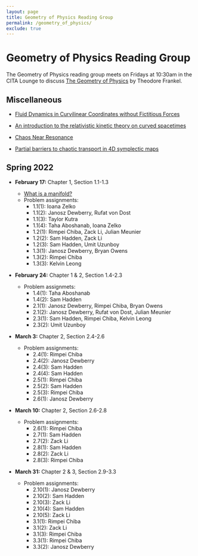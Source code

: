 ```yaml
---
layout: page
title: Geometry of Physics Reading Group
permalink: /geometry_of_physics/
exclude: true
---
```


Geometry of Physics Reading Group
=================================


The Geometry of Physics reading group meets on Fridays at 10:30am in the CITA Lounge to discuss [The Geometry of Physics][geomBook] by Theodore Frankel.

Miscellaneous
-------------

- [Fluid Dynamics in Curvilinear Coordinates without Fictitious Forces](https://ui.adsabs.harvard.edu/abs/2021Fluid...6..366C/abstract)

- [An introduction to the relativistic kinetic theory on curved spacetimes](https://link.springer.com/article/10.1007/s10714-022-02908-5)

- [Chaos Near Resonance](https://link.springer.com/book/10.1007/978-1-4612-1508-0)

 - [Partial barriers to chaotic transport in 4D symplectic maps](https://ui.adsabs.harvard.edu/abs/2023Chaos..33a3125F/abstract)

Spring 2022
-----------

- **February 17:** Chapter 1, Section 1.1-1.3
	- [What is a manifold?][manifold]
	- Problem assignments:
		- 1.1(1): Ioana Zelko
		- 1.1(2): Janosz Dewberry, Rufat von Dost
		- 1.1(3): Taylor Kutra
		- 1.1(4): Taha Aboshanab, Ioana Zelko
		- 1.2(1): Rimpei Chiba, Zack Li, Julian Meunier
		- 1.2(2): Sam Hadden, Zack Li
		- 1.2(3): Sam Hadden, Umit Uzunboy
		- 1.3(1): Janosz Dewberry, Bryan Owens
		- 1.3(2): Rimpei Chiba
		- 1.3(3): Kelvin Leong

- **February 24:** Chapter 1 & 2, Section 1.4-2.3
	- Problem assignmets:
		- 1.4(1): Taha Aboshanab
		- 1.4(2): Sam Hadden
		- 2.1(1): Janosz Dewberry, Rimpei Chiba, Bryan Owens
		- 2.1(2): Janosz Dewberry, Rufat von Dost, Julian Meunier
		- 2.3(1): Sam Hadden, Rimpei Chiba, Kelvin Leong
		- 2.3(2): Umit Uzunboy

- **March 3:** Chapter 2, Section 2.4-2.6
	- Problem assignments:
		- 2.4(1): Rimpei Chiba
		- 2.4(2): Janosz Dewberry
		- 2.4(3): Sam Hadden
		- 2.4(4): Sam Hadden
		- 2.5(1): Rimpei Chiba
		- 2.5(2): Sam Hadden
		- 2.5(3): Rimpei Chiba
		- 2.6(1): Janosz Dewberry

- **March 10:** Chapter 2, Section 2.6-2.8
	- Problem assignments:
		- 2.6(1): Rimpei Chiba
		- 2.7(1): Sam Hadden
		- 2.7(2): Zack Li
		- 2.8(1): Sam Hadden
		- 2.8(2): Zack Li
		- 2.8(3): Rimpei Chiba

- **March 31:** Chapter 2 & 3, Section 2.9-3.3
	- Problem assignments:
		- 2.10(1): Janosz Dewberry
		- 2.10(2): Sam Hadden
		- 2.10(3): Zack Li
		- 2.10(4): Sam Hadden
		- 2.10(5): Zack Li
		- 3.1(1): Rimpei Chiba
		- 3.1(2): Zack Li
		- 3.1(3): Rimpei Chiba
		- 3.3(1): Rimpei Chiba
		- 3.3(2): Janosz Dewberry


[geomBook]: https://www.cambridge.org/core/books/geometry-of-physics/94894F70DB22055BD7BC2B84C135ABAF
[manifold]: https://www.youtube.com/watch?v=zIjBArHTPZ4&ab_channel=GeometryForPhysicists
